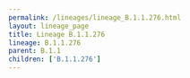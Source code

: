 ```yaml
---
permalink: /lineages/lineage_B.1.1.276.html
layout: lineage_page
title: Lineage B.1.1.276
lineage: B.1.1.276
parent: B.1.1
children: ['B.1.1.276']
---
```

